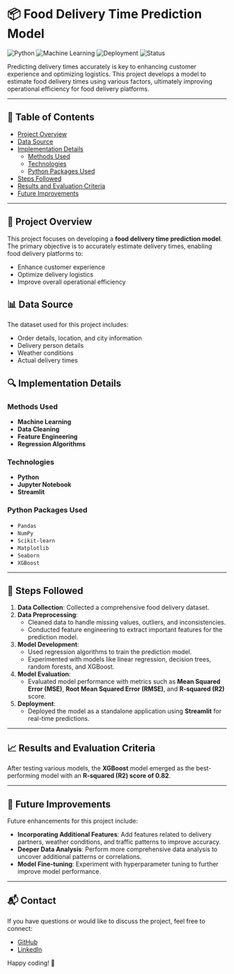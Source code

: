 # 📦 Food Delivery Time Prediction Model

![Python](https://img.shields.io/badge/Python-3.8+-blue?style=flat&logo=python)
![Machine Learning](https://img.shields.io/badge/Machine%20Learning-Scikit--Learn-brightgreen?style=flat&logo=scikit-learn)
![Deployment](https://img.shields.io/badge/Deployment-Streamlit-red?style=flat&logo=streamlit)
![Status](https://img.shields.io/badge/Status-Completed-success?style=flat)

Predicting delivery times accurately is key to enhancing customer experience and optimizing logistics. This project develops a model to estimate food delivery times using various factors, ultimately improving operational efficiency for food delivery platforms.

---

## 📑 Table of Contents
- [Project Overview](#project-overview)
- [Data Source](#data-source)
- [Implementation Details](#implementation-details)
  - [Methods Used](#methods-used)
  - [Technologies](#technologies)
  - [Python Packages Used](#python-packages-used)
- [Steps Followed](#steps-followed)
- [Results and Evaluation Criteria](#results-and-evaluation-criteria)
- [Future Improvements](#future-improvements)

---

## 📌 Project Overview
This project focuses on developing a **food delivery time prediction model**. The primary objective is to accurately estimate delivery times, enabling food delivery platforms to:
- Enhance customer experience
- Optimize delivery logistics
- Improve overall operational efficiency

## 📊 Data Source
The dataset used for this project includes:
- Order details, location, and city information
- Delivery person details
- Weather conditions
- Actual delivery times

## 🔍 Implementation Details

### Methods Used
- **Machine Learning**
- **Data Cleaning**
- **Feature Engineering**
- **Regression Algorithms**

### Technologies
- **Python**
- **Jupyter Notebook**
- **Streamlit**

### Python Packages Used
- `Pandas`
- `NumPy`
- `Scikit-learn`
- `Matplotlib`
- `Seaborn`
- `XGBoost`

---

## 🚀 Steps Followed
1. **Data Collection**: Collected a comprehensive food delivery dataset.
2. **Data Preprocessing**:
   - Cleaned data to handle missing values, outliers, and inconsistencies.
   - Conducted feature engineering to extract important features for the prediction model.
3. **Model Development**:
   - Used regression algorithms to train the prediction model.
   - Experimented with models like linear regression, decision trees, random forests, and XGBoost.
4. **Model Evaluation**:
   - Evaluated model performance with metrics such as **Mean Squared Error (MSE)**, **Root Mean Squared Error (RMSE)**, and **R-squared (R2)** score.
5. **Deployment**:
   - Deployed the model as a standalone application using **Streamlit** for real-time predictions.

---

## 📈 Results and Evaluation Criteria
After testing various models, the **XGBoost** model emerged as the best-performing model with an **R-squared (R2) score of 0.82**.

---

## 🔮 Future Improvements
Future enhancements for this project include:
- **Incorporating Additional Features**: Add features related to delivery partners, weather conditions, and traffic patterns to improve accuracy.
- **Deeper Data Analysis**: Perform more comprehensive data analysis to uncover additional patterns or correlations.
- **Model Fine-tuning**: Experiment with hyperparameter tuning to further improve model performance.

---

## 📬 Contact
If you have questions or would like to discuss the project, feel free to connect:
- [GitHub](https://github.com/VishalHasrajani)
- [LinkedIn](https://linkedin.com/in/vishalhasrajani)

Happy coding! 🚀
